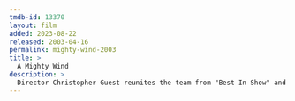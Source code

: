 ```yaml
---
tmdb-id: 13370
layout: film
added: 2023-08-22
released: 2003-04-16
permalink: mighty-wind-2003
title: >
  A Mighty Wind
description: >
  Director Christopher Guest reunites the team from "Best In Show" and "Waiting for Guffman" to tell the story of '60s-era folk musicians, who, inspired by the death of their former manager, get back on the stage for one concert in New York City's Town Hall.
---
```

